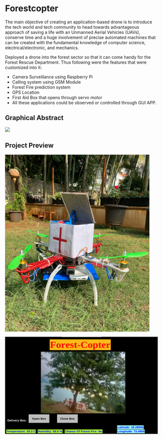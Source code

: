 # Forestcopter

The main objective of creating an application-based drone is to introduce the tech world and tech community to head towards advantageous approach of saving a life with an Unmanned Aerial Vehicles (UAVs), conserve time and a huge involvement of precise automated machines that can be created with the fundamental knowledge of computer science, electrical/electronic, and mechanics.

Deployed a drone into the forest sector so that it can come handy for the Forest Rescue Department. Thus following were the features that were customized into it:

- Camera Surveillance using Raspberry Pi
- Calling system using GSM Module
- Forest Fire prediction system
- GPS Location
- First Aid Box that opens through servo motor
- All these applications could be observed or controlled through GUI APP.

## Graphical Abstract
![]([https://github.com/Patil-Vinay/Forest-cop-ter/blob/main/Block%20Diagram.png](https://github.com/Patil-Vinay/Forest-cop-ter/blob/main/Graphical%20Abstract.png))

## Project Preview
![](https://github.com/Patil-Vinay/Forest-cop-ter/blob/main/Drone.png)

![Image](https://github.com/Patil-Vinay/Forest-cop-ter/blob/main/Result.png)
